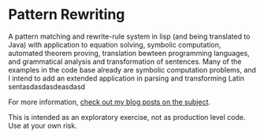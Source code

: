 # Pattern Rewriting
<p>
A pattern matching and rewrite-rule system in lisp (and being translated to Java) with application to equation solving, symbolic computation, automated theorem proving, translation bewteen programming languages, and grammatical analysis and transformation of sentences. Many of the examples in the code base already are symbolic computation problems, and I intend to add an extended application in parsing and transforming Latin sentasdasdasdeasdasd
</p>

<p>
For more information, <a target="_blank" href="https://www.hrodebert.me/#!/article-list/?query=patterns">check out my blog posts on the subject</a>.
</p>

<p>
This is intended as an exploratory exercise, not as production level code. Use at your own risk.
</p>
